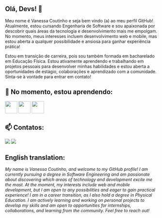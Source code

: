 ## Olá, Devs! 👋
Meu nome é Vanessa Coutinho e seja bem vindo (a) ao meu perfil GitHub! Atualmente, estou cursando Engenharia de Software e sou apaixonada por descobrir quais áreas da tecnologia e desenvolvimento mais me empolgam. No momento, meus interesses incluem desenvolvimento web e mobile, mas estou aberta a qualquer possibilidade e ansiosa para ganhar experiência prática! 

Estou em transição de carreira, pois sou também formada em bacharelado em Educação Física. Estou ativamente aprendendo e trabalhando em projetos pessoais para desenvolver minhas habilidades e estou aberta a oportunidades de estágio, colaborações e aprendizado com a comunidade. Sinta-se à vontade para entrar em contato!

## 🌱 No momento, estou aprendendo: 
<img src="https://cdn.jsdelivr.net/gh/devicons/devicon@latest/icons/javascript/javascript-original.svg" width="40" height="40"/> <img src="https://cdn.jsdelivr.net/gh/devicons/devicon@latest/icons/css3/css3-original.svg" width="40" height="40" /> <img src="https://cdn.jsdelivr.net/gh/devicons/devicon@latest/icons/html5/html5-original.svg" width="40" height="40" />

          
## 📫 Contatos: 
<div>
<a href = "mailto:nessamcoutinho@gmail.com"><img loading="lazy" src="https://img.shields.io/badge/Gmail-D14836?style=for-the-badge&logo=gmail&logoColor=white" target="_blank"></a>
<a href="https://www.linkedin.com/in/vanessamcgcoutinho/" target="_blank"><img loading="lazy" src="https://img.shields.io/badge/-LinkedIn-%230077B5?style=for-the-badge&logo=linkedin&logoColor=white" target="_blank"></a>
</div>
          


## English translation:
*My name is Vanessa Coutinho, and welcome to my GitHub profile! I am currently pursuing a degree in Software Engineering and am passionate about discovering which areas of technology and development excite me the most. At the moment, my interests include web and mobile development, but I am open to any possibilities and eager to gain practical experience! I am in a career transition, as I also hold a degree in Physical Education. I am actively learning and working on personal projects to develop my skills and am open to opportunities for internships, collaborations, and learning from the community. Feel free to reach out!* 

<!--
**vanmc/vanmc** is a ✨ _special_ ✨ repository because its `README.md` (this file) appears on your GitHub profile.

Here are some ideas to get you started:

- 🔭 I’m currently working on ...
- 🌱 I’m currently learning ...
- 👯 I’m looking to collaborate on ...
- 🤔 I’m looking for help with ...
- 💬 Ask me about ...
- 📫 How to reach me: ...
- 😄 Pronouns: ...
- ⚡ Fun fact: ...
-->
